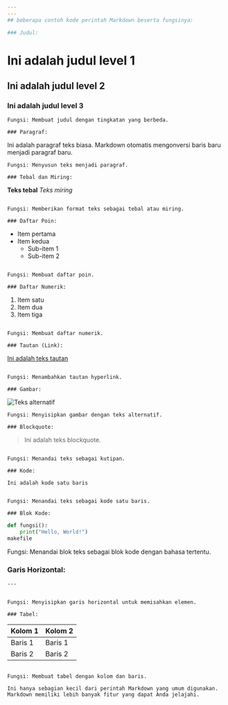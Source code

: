 ```yaml
---
---
## beberapa contoh kode perintah Markdown beserta fungsinya:

### Judul:

```
# Ini adalah judul level 1
## Ini adalah judul level 2
### Ini adalah judul level 3

```
Fungsi: Membuat judul dengan tingkatan yang berbeda.

### Paragraf:

```
Ini adalah paragraf teks biasa. Markdown otomatis mengonversi baris baru menjadi paragraf baru.
```
Fungsi: Menyusun teks menjadi paragraf.

### Tebal dan Miring:

```
**Teks tebal**
*Teks miring*
```

Fungsi: Memberikan format teks sebagai tebal atau miring.

### Daftar Poin:

```
- Item pertama
- Item kedua
  - Sub-item 1
  - Sub-item 2
```

Fungsi: Membuat daftar poin.

### Daftar Numerik:

```
1. Item satu
2. Item dua
3. Item tiga
```

Fungsi: Membuat daftar numerik.

### Tautan (Link):

```
[Ini adalah teks tautan](https://www.example.com)
```

Fungsi: Menambahkan tautan hyperlink.

### Gambar:

```
![Teks alternatif](gambar.jpg)
```
Fungsi: Menyisipkan gambar dengan teks alternatif.

### Blockquote:

```
> Ini adalah teks blockquote.
```

Fungsi: Menandai teks sebagai kutipan.

### Kode:

```
`Ini adalah kode satu baris`
```

Fungsi: Menandai teks sebagai kode satu baris.

### Blok Kode:

```
```python
def fungsi():
    print("Hello, World!")
makefile
```

Fungsi: Menandai blok teks sebagai blok kode dengan bahasa tertentu.

### Garis Horizontal:

```
---
```

```

Fungsi: Menyisipkan garis horizontal untuk memisahkan elemen.

### Tabel:

```
| Kolom 1 | Kolom 2 |
|---------|---------|
| Baris 1 | Baris 1 |
| Baris 2 | Baris 2 |
```

Fungsi: Membuat tabel dengan kolom dan baris.

Ini hanya sebagian kecil dari perintah Markdown yang umum digunakan. Markdown memiliki lebih banyak fitur yang dapat Anda jelajahi.
